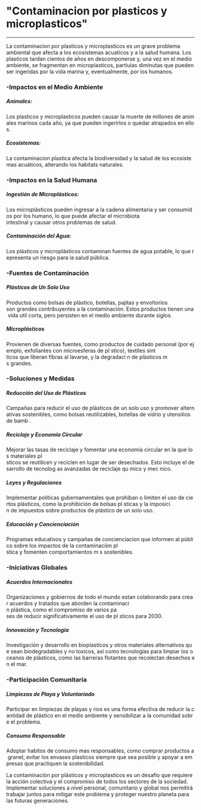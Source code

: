 # "Contaminacion por plasticos y microplasticos"

---

La contaminacion por plasticos y microplasticos es un grave problema ambiental que
afecta a los ecosistemas acuaticos y a la salud humana. Los plasticos tardan
cientos de años en descomponerse y, una vez en el medio ambiente, se fragmentan
en microplasticos, partiulas diminutas que pueden ser ingeridas por la vida
marina y, eventualmente, por los humanos.

### -Impactos en el Medio Ambiente

##### Animales:

Los plasticos y microplasticos pueden causar la muerte de millones de animales marinos cada año, ya que pueden ingerirlos o quedar atrapados en ellos.

##### Ecosistemas:

La contaminacion plastica afecta la biodiversidad y la salud de los ecosistemas acuáticos, alterando los habitats naturales.

### -Impactos en la Salud Humana

##### Ingestión de Microplásticos:

Los microplásticos pueden ingresar a la cadena alimentaria y ser consumidos por los humano, lo que puede afectar el microbiota intestinal y causar otros problemas de salud.

##### Contaminación del Agua:

Los plásticos y microplásticos contaminan fuentes de agua potable, lo que representa un riesgo para la salud pública.

### -Fuentes de Contaminación

##### Plásticos de Un Solo Uso

Productos como bolsas de plàstico, botellas, pajitas y envoltorios son grandes contribuyentes a la contaminación. Estos productos tienen una vida util corta, pero persisten en el medio ambiente durante siglos.

##### Microplásticos

Provienen de diversas fuentes, como productos de cuidado personal (por ejemplo, exfoliantes con microesferas de pl stico), textiles sint ticos que liberan fibras al lavarse, y la degradaci n de plàsticos m s grandes.

### -Soluciones y Medidas

##### Reducción del Uso de Plásticos

Campañas para reducir el uso de plásticos de un solo uso y promover alternativas sostenibles, como bolsas reutilizables, botellas de vidrio y utensilios de bamb .

##### Reciclaje y Economia Circular

Mejorar las tasas de reciclaje y fomentar una economía circular en la que los materiales pl sticos se reutilicen y reciclen en lugar de ser desechados. Esto incluye el desarrollo de tecnolog as avanzadas de reciclaje qu mico y mec nico.

##### Leyes y Regulaciones

Implementar politicas gubernamentales que prohiban o limiten el uso de ciertos plásticos, como la prohibición de bolsas pl sticas y la imposici n de impuestos sobre productos de plástico de un solo uso.

##### Educación y Concienciación

Programas educativos y campañas de concienciacion que informen al pùblico sobre los impactos de la contaminaciòn pl stica y fomenten comportamientos m s sostenibles.

### -Iniciativas Globales

##### Acuerdos Internacionales

Organizaciones y gobiernos de todo el mundo estan colaborando para crear acuerdos y tratados que aborden la contaminaci n plástica, como el compromiso de varios pa ses de reducir significativamente el uso de pl sticos para 2030.

##### Innovación y Tecnología

Investigación y desarrollo en bioplasticos y otros materiales alternativos que sean biodegradables y no toxicos, así como tecnologías para limpiar los oceanos de plásticos, como las barreras flotantes que recolectan desechos en el mar.

### -Participación Comunitaria

##### Limpiezas de Playa y Voluntariado

Participar en limpiezas de playas y rios es una forma efectiva de reducir la cantidad de plástico en el medio ambiente y sensibilizar a la comunidad sobre el problema.

##### Consumo Responsable

Adoptar habitos de consumo mas responsables, como comprar productos a granel, evitar los envases plasticos siempre que sea posible y apoyar a empresas que practiquen la sostenibilidad.

La contaminaciòn por plásticos y microplasticos es un desafio que requiere la acción colectiva y el compromiso de todos los sectores de la sociedad. Implementar soluciones a nivel personal, comunitario y global nos permitirá trabajar juntos para mitigar este problema y proteger nuestro planeta para las futuras generaciones.
